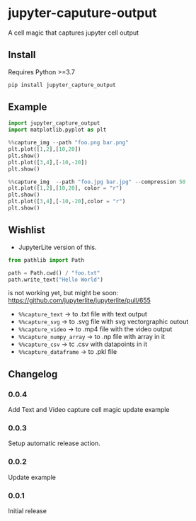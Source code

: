 # jupyter-caputure-output
A cell magic that captures jupyter cell output

## Install
Requires Python >=3.7
```py
pip install jupyter_capture_output
```

## Example

```py
import jupyter_capture_output
import matplotlib.pyplot as plt
```

```py
%%capture_img --path "foo.png bar.png"
plt.plot([1,2],[10,20])
plt.show()
plt.plot([3,4],[-10,-20])
plt.show()
```

```py
%%capture_img  --path "foo.jpg bar.jpg" --compression 50
plt.plot([1,2],[10,20], color = "r")
plt.show()
plt.plot([3,4],[-10,-20],color = "r")
plt.show()
```

## Wishlist
* JupyterLite version of this.
```py
from pathlib import Path

path = Path.cwd() / "foo.txt"
path.write_text("Hello World")
```
is not working yet, but might be soon: https://github.com/jupyterlite/jupyterlite/pull/655

* `%%capture_text`  ->  to .txt file with text output
* `%%capture_svg` ->  to .svg file with svg vectorgraphic outout
* `%%capture_video` -> to .mp4 file with the video output
* `%%capture_numpy_array` -> to .np file with array in it
* `%%capture_csv` -> tc .csv with datapoints in it
* `%%capture_dataframe` -> to .pkl file

## Changelog

### 0.0.4

Add Text and Video capture cell magic
update example

### 0.0.3

Setup automatic release action.

### 0.0.2

Update example

### 0.0.1

Initial release
